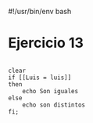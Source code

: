 #!/usr/bin/env bash
# Ejercicio 13
<pre>
<code>
clear
if [[Luis = luis]]
then
	echo Son iguales
else
	echo son distintos
fi;
</pre>
</code>
